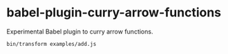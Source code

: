 # babel-plugin-curry-arrow-functions

Experimental Babel plugin to curry arrow functions.

    bin/transform examples/add.js
